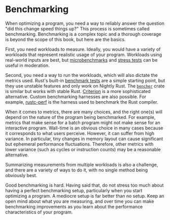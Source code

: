 # Benchmarking

When optimizing a program, you need a way to reliably answer the question "did
this change speed things up?" This process is sometimes called benchmarking.
Benchmarking is a complex topic and a thorough coverage is beyond the scope of
this book, but here are the basics.

First, you need workloads to measure. Ideally, you would have a variety of
workloads that represent realistic usage of your program. Workloads using
real-world inputs are best, but [microbenchmarks] and [stress tests] can be
useful in moderation.

[microbenchmarks]: https://stackoverflow.com/questions/2842695/what-is-microbenchmarking
[stress tests]: https://en.wikipedia.org/wiki/Stress_testing_(software)

Second, you need a way to run the workloads, which will also dictate the
metrics used. Rust's built-in [benchmark tests] are a simple starting point,
but they use unstable features and only work on Nightly Rust. The [`bencher`]
crate is similar but works with stable Rust. [Criterion] is a more
sophisticated alternative. Custom benchmarking harnesses are also possible. For
example, [rustc-perf] is the harness used to benchmark the Rust compiler.

[benchmark tests]: https://doc.rust-lang.org/1.16.0/book/benchmark-tests.html
[`bencher`]: https://crates.io/crates/bencher
[Criterion]: https://github.com/bheisler/criterion.rs
[rustc-perf]: https://github.com/rust-lang/rustc-perf/

When it comes to metrics, there are many choices, and the right one(s) will
depend on the nature of the program being benchmarked. For example, metrics
that make sense for a batch program might not make sense for an interactive
program. Wall-time is an obvious choice in many cases because it corresponds to
what users perceive. However, it can suffer from high variance. In particular,
tiny changes in memory layout can cause significant but ephemeral performance
fluctuations. Therefore, other metrics with lower variance (such as cycles or
instruction counts) may be a reasonable alternative.

Summarizing measurements from multiple workloads is also a challenge, and there
are a variety of ways to do it, with no single method being obviously best.

Good benchmarking is hard. Having said that, do not stress too much about
having a perfect benchmarking setup, particularly when you start optimizing a
program. A mediocre setup is far better than no setup. Keep an open mind about
what you are measuring, and over time you can make benchmarking improvements as
you learn about the performance characteristics of your program.
